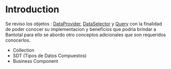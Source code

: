 # Introduction

<!-- VuePress is composed of two parts: a [minimalistic static site generator](https://github.com/vuejs/vuepress/tree/master/packages/%40vuepress/core) with a Vue-powered [theming system](https://v1.vuepress.vuejs.org/theme/) and [Plugin API](https://v1.vuepress.vuejs.org/plugin/), and a [default theme](https://v1.vuepress.vuejs.org/theme/default-theme-config.html) optimized for writing technical documentation. It was created to support the documentation needs of Vue's own sub projects.

Each page generated by VuePress has its own pre-rendered static HTML, providing great loading performance and is SEO-friendly. Once the page is loaded, however, Vue takes over the static content and turns it into a full Single-Page Application (SPA). Additional pages are fetched on demand as the user navigates around the site. -->

Se reviso los objetos : [DataProvider](https://training.genexus.com/es/aprendiendo/pdf/data-providers-lenguaje-y-algunos-ejemplos-pdf), [DataSelector](https://wiki.genexus.com/commwiki/servlet/wiki?5448,Uso+de+Data+Selectors+-+Ejemplos) 
y [Query](https://training.genexus.com/es/aprendiendo/cursos/genexus/curso-genexus-16-analista/disenando-consultas-dinamicas-objeto-query) con la finalidad de poder conocer su implementacion y beneficios que podria brindar a Bantotal para ello se abordo otro conceptos adicionales que son requeridos conocerlos.

* Collection
* SDT (Tipos de Datos Compuestos)
* Business Component

